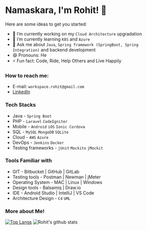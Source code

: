 # Namaskara, I'm Rohit! 🙏

Here are some ideas to get you started:

- 🔭 I’m currently working on my `Cloud Architecture` upgradation
- 🌱 I’m currently learning `K8S` and `Azure`
- 💬 Ask me about `Java`, `Spring framework (SpringBoot, Spring Integration)` and backend development
- 😄 Pronouns: He
- ⚡ Fun fact: Code, Ride, Help Others and Live Happily

### How to reach me: 
- E-mail: `workspace.rohit@gmail.com`
- [LinkedIn](https://www.linkedin.com/in/mlrohit/)


### Tech Stacks
- Java - `Spring Boot` 
- PHP - `Laravel` `CodeIgniter` 
- Mobile - `Android` `iOS` `Ionic Cordova` 
- SQL - `MySQL` `MongoDB` `SQLite`
- Cloud - `AWS` `Azure`
- DevOps - `Jenkins` `Docker`
- Testing frameworks - `jUnit` `Mockito` `jMockit`

### Tools Familiar with
- GIT - Bitbucket | GitHub | GitLab
- Testing tools - Postman | Newman | jMeter
- Operating System - MAC | Linux | Windows
- Design tools - Balsamiq | Draw.io
- IDE - Android Studio | IntelliJ | VS Code
- Architecture Design - `C4` `UML`


### More about Me!
[![Top Langs](https://github-readme-stats.vercel.app/api/top-langs/?username=mlr28&theme=tokyonight&show_icons=true)](https://github.com/anuraghazra/github-readme-stats)  ![Rohit's github stats](https://github-readme-stats.vercel.app/api?username=mlr28&theme=tokyonight&show_icons=true)





